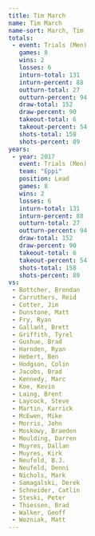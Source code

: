 ```yaml
---
title: Tim March
name: Tim March
name-sort: March, Tim
totals:
 - event: Trials (Men)
   games: 8
   wins: 2
   losses: 6
   inturn-total: 131
   inturn-percent: 88
   outturn-total: 27
   outturn-percent: 94
   draw-total: 152
   draw-percent: 90
   takeout-total: 6
   takeout-percent: 54
   shots-total: 158
   shots-percent: 89
years:
 - year: 2017
   event: Trials (Men)
   team: "Eppi"
   position: Lead
   games: 8
   wins: 2
   losses: 6
   inturn-total: 131
   inturn-percent: 88
   outturn-total: 27
   outturn-percent: 94
   draw-total: 152
   draw-percent: 90
   takeout-total: 6
   takeout-percent: 54
   shots-total: 158
   shots-percent: 89
vs:
 - Bottcher, Brendan
 - Carruthers, Reid
 - Cotter, Jim
 - Dunstone, Matt
 - Fry, Ryan
 - Gallant, Brett
 - Griffith, Tyrel
 - Gushue, Brad
 - Harnden, Ryan
 - Hebert, Ben
 - Hodgson, Colin
 - Jacobs, Brad
 - Kennedy, Marc
 - Koe, Kevin
 - Laing, Brent
 - Laycock, Steve
 - Martin, Karrick
 - McEwen, Mike
 - Morris, John
 - Moskowy, Braeden
 - Moulding, Darren
 - Muyres, Dallan
 - Muyres, Kirk
 - Neufeld, B.J.
 - Neufeld, Denni
 - Nichols, Mark
 - Samagalski, Derek
 - Schneider, Catlin
 - Steski, Peter
 - Thiessen, Brad
 - Walker, Geoff
 - Wozniak, Matt
---
```

